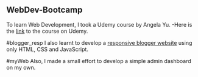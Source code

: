 ## WebDev-Bootcamp

To learn Web Development, I took a Udemy course by Angela Yu.
-Here is the [link](https://www.udemy.com/share/1013gG/) to the course on Udemy.

#blogger_resp
I also learnt to develop a [responsive blogger website](https://youtu.be/CrSC1ZA9j0M) using only HTML, CSS and JavaScript.

#myWeb
Also, I made a small effort to develop a simple admin dashboard on my own.
